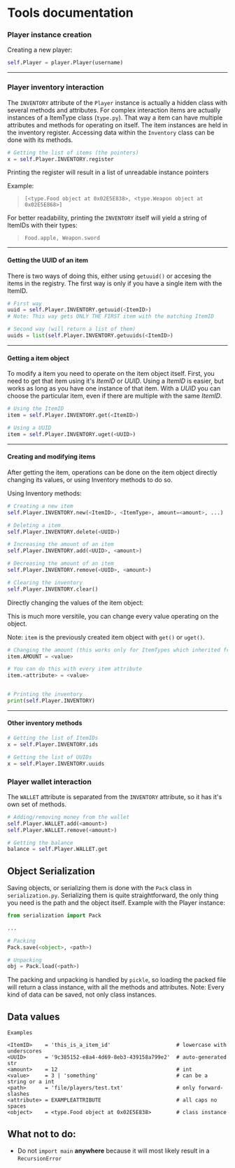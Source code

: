 # Tools documentation

### Player instance creation

Creating a new player:
````python
self.Player = player.Player(username)
````
___
### Player inventory interaction

The `INVENTORY` attribute of the `Player` instance is actually a hidden class with several methods
and attributes. For complex interaction items are actually instances of a ItemType class (`type.py`).
That way a item can have multiple attributes and methods for operating on itself. The item instances are held
in the inventory register. Accessing data within the `Inventory` class can be done with its methods.
```python
# Getting the list of items (the pointers)
x = self.Player.INVENTORY.register
```
Printing the register will result in a list of unreadable instance pointers

Example: 
> `[<type.Food object at 0x02E5E838>, <type.Weapon object at 0x02E5E868>]`

For better readability, printing the `INVENTORY` itself will yield a string of ItemIDs with their types:
> `Food.apple, Weapon.sword`

___
#### Getting the UUID of an item
There is two ways of doing this, either using `getuuid()` or accesing the items in the registry.
The first way is only if you have a single item with the ItemID.
```python
# First way
uuid = self.Player.INVENTORY.getuuid(<ItemID>)
# Note: This way gets ONLY THE FIRST item with the matching ItemID

# Second way (will return a list of them)
uuids = list(self.Player.INVENTORY.getuuids(<ItemID>)
```
___
#### Getting a item object
To modify a item you need to operate on the item object itself.
First, you need to get that item using it's _ItemID_ or _UUID_.
Using a _ItemID_ is easier, but works as long as you have one instance of that item.
With a _UUID_ you can choose the particular item, even if there are multiple with the same _ItemID_.
```python
# Using the ItemID
item = self.Player.INVENTORY.get(<ItemID>)

# Using a UUID
item = self.Player.INVENTORY.uget(<UUID>)
```
___
#### Creating and modifying items
After getting the item, operations can be done on the item object directly changing its values,
or using Inventory methods to do so.

Using Inventory methods:
```python
# Creating a new item
self.Player.INVENTORY.new(<ItemID>, <ItemType>, amount=<amount>, ...) 

# Deleting a item
self.Player.INVENTORY.delete(<UUID>)

# Increasing the amount of an item
self.Player.INVENTORY.add(<UUID>, <amount>)

# Decreasing the amount of an item
self.Player.INVENTORY.remove(<UUID>, <amount>)

# Clearing the inventory
self.Player.INVENTORY.clear()
```

Directly changing the values of the item object:

This is much more versitile, you can change every value operating on the object. 

Note: `item` is the previously created item object with `get()` or `uget()`.
```python
# Changing the amount (this works only for ItemTypes which inherited from Stackable!)
item.AMOUNT = <value>

# You can do this with every item attribute
item.<attribute> = <value>


# Printing the inventory
print(self.Player.INVENTORY)
```
___
#### Other inventory methods
```python
# Getting the list of ItemIDs
x = self.Player.INVENTORY.ids

# Getting the list of UUIDs
x = self.Player.INVENTORY.uuids
```

### Player wallet interaction
The `WALLET` attribute is separated from the `INVENTORY` attribute, so it has it's own set of methods.
```python
# Adding/removing money from the wallet 
self.Player.WALLET.add(<amount>)
self.Player.WALLET.remove(<amount>)

# Getting the balance
balance = self.Player.WALLET.get
```

## Object Serialization
Saving objects, or serializing them is done with the `Pack` class in `serialization.py`.
Serializing them is quite straightforward, the only thing you need is the path and the object itself.
Example with the Player instance:
```python
from serialization import Pack

...

# Packing
Pack.save(<object>, <path>)

# Unpacking
obj = Pack.load(<path>)
```
The packing and unpacking is handled by `pickle`, so loading the packed file will return a class instance, with all the methods and attributes.
Note: Every kind of data can be saved, not only class instances.

## Data values
```
Examples

<ItemID>    = 'this_is_a_item_id'                     # lowercase with underscores
<UUID>      = '9c385152-e8a4-4d69-8eb3-439158a799e2'  # auto-generated str
<amount>    = 12                                      # int
<value>     = 3 | 'something'                         # can be a string or a int
<path>      = 'file/players/test.txt'                 # only forward-slashes
<attribute> = EXAMPLEATTRIBUTE                        # all caps no spaces
<object>    = <type.Food object at 0x02E5E838>        # class instance
```

## What not to do:
- Do not `import main` **anywhere** because it will most likely result in a `RecursionError` 
